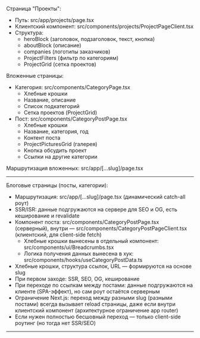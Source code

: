 Страница "Проекты":

- Путь: src/app/projects/page.tsx
- Клиентский компонент: src/components/projects/ProjectPageClient.tsx
- Структура:
  - heroBlock (заголовок, подзаголовок, текст, кнопка)
  - aboutBlock (описание)
  - companies (логотипы заказчиков)
  - ProjectFilters (фильтр по категориям)
  - ProjectGrid (сетка проектов)

Вложенные страницы:

- Категория: src/components/CategoryPage.tsx
  - Хлебные крошки
  - Название, описание
  - Список подкатегорий
  - Сетка проектов (ProjectGrid)
- Пост: src/components/CategoryPostPage.tsx
  - Хлебные крошки
  - Название, категория, год
  - Контент поста
  - ProjectPicturesGrid (галерея)
  - Кнопка обсудить проект
  - Ссылки на другие категории

Маршрутизация вложенных: src/app/[...slug]/page.tsx

---

Блоговые страницы (посты, категории):

- Маршрутизация: src/app/[...slug]/page.tsx (динамический catch-all роут)
- SSR/ISR: данные подгружаются на сервере для SEO и OG, есть кеширование и revalidate
- Компонент поста: src/components/CategoryPostPage.tsx (серверный), внутри — src/components/CategoryPostPageClient.tsx (клиентский, для client-side fetch)
  - Хлебные крошки вынесены в отдельный компонент: src/components/ui/Breadcrumbs.tsx
  - Логика получения данных вынесена в хук: src/components/hooks/useCategoryPostData.ts
- Хлебные крошки, структура ссылок, URL — формируются на основе slug
- При первом заходе: SSR, SEO, OG, кеширование
- При переходе по ссылкам между постами: данные подгружаются на клиенте (SPA-эффект), но сам роут остаётся серверным
- Ограничение Next.js: переход между разными slug (разными постами) всегда вызывает reload страницы, даже если внутри клиентский компонент (архитектурное ограничение app router)
- Если нужен полностью бесшовный переход — только client-side роутинг (но тогда нет SSR/SEO)

---

